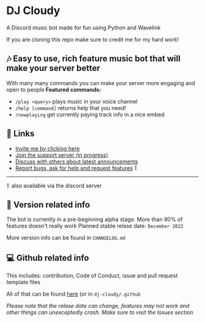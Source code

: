 # DJ Cloudy 
A Discord music bot made for fun using Python and Wavelink

If you are cloning this repo make sure to credit me for my hard work!

## 🎶 Easy to use, rich feature music bot that will make your server better
With many many commands you can make your server more engaging and open to people
 **Featured commands:**
* `/play <query>` plays music in your voice channel
* `/help [command]` returns help that you need!
* `/nowplaying` get currently paying track info in a nice embed

## 🔗 Links
* [Invite me by clicking here](https://discord.com/api/oauth2/authorize?client_id=1024303533685751868&permissions=962676125504&scope=bot%20applications.commands)
* [Join the support server (in progress)](https://discord.com)
* [Discuss with others about latest announcements](https://github.com/konradsic/dj-cloudy/discussions) 
* [Report bugs, ask for help and request features](https://github.com/konradsic/dj-cloudy/issues) *1.*
---
*1.* also available via the discord server

## 📝 Version related info
The bot is currently in a pre-beginning alpha stage. More than 90% of features doesn't really work
Planned stable relase date: `December 2022`

More version info can be found in `CHANGELOG.md`

## 💻 Github related info
This includes: contribution, Code of Conduct, issue and pull request template files

All of that can be found [here](https://github.com/konradsic/dj-cloudy/tree/main/.github) (or in `dj-cloudy/.github`


*Please note that the relase date can change, features may not work and other things can unexceptedly crash. Make sure to visit the Issues section*
